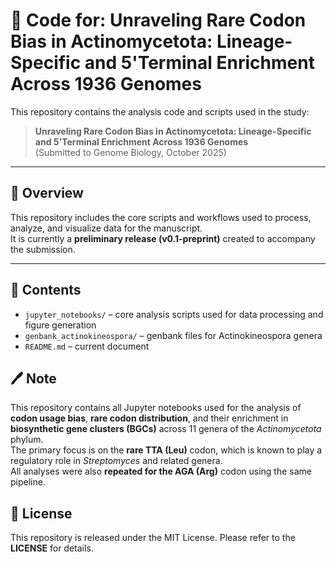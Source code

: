 # 🧬 Code for: Unraveling Rare Codon Bias in Actinomycetota: Lineage-Specific and 5'Terminal Enrichment Across 1936 Genomes

This repository contains the analysis code and scripts used in the study:

> **Unraveling Rare Codon Bias in Actinomycetota: Lineage-Specific and 5'Terminal Enrichment Across 1936 Genomes**  
> (Submitted to Genome Biology, October 2025)

---

## 📘 Overview
This repository includes the core scripts and workflows used to process, analyze, and visualize data for the manuscript.  
It is currently a **preliminary release (v0.1-preprint)** created to accompany the submission.

---

## 📁 Contents
- `jupyter_notebooks/` – core analysis scripts used for data processing and figure generation  
- `genbank_actinokineospora/` – genbank files for Actinokineospora genera
- `README.md` – current document 

## 🖊️ Note

This repository contains all Jupyter notebooks used for the analysis of **codon usage bias**, **rare codon distribution**, and their enrichment in **biosynthetic gene clusters (BGCs)** across 11 genera of the *Actinomycetota* phylum.  
The primary focus is on the **rare TTA (Leu)** codon, which is known to play a regulatory role in *Streptomyces* and related genera.  
All analyses were also **repeated for the AGA (Arg)** codon using the same pipeline.  

## 📜 License

This repository is released under the MIT License.
Please refer to the **LICENSE** for details.
